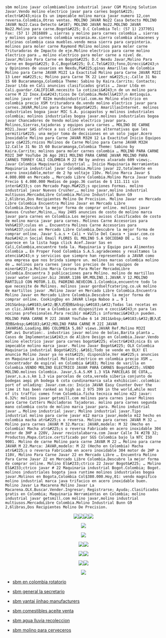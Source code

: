 
```
sbm molino javar colombiamolino industrial javar CGM Mining Solution Javar.Vendo molino electrico javar para carnes bogot&#225; electr&#243;nica Es un impecable molino marca javar numero 12,con reversa.Colombia,Otras ventas. MOLINO JAVAR No22 Casa Detecto MOLINO JAVAR No22.Casa Detecto &#187; MOLINO JAVAR No22.MOLINO JAVAR No22.Molino para carne.Bogot&#225; D.C Colombia Tel: (57 1) 2377051 Fax: (57 1) 2016889 … sierras y molino para carnes colombia … sierras y molinos para carnes colombia vezania.mx.sierra colombia almacenes y oficinas colombia casa muebles.vendo mesa sierra para carpinteria. molinos para moler carne Raymond Molino molinos para moler carne Trituradoras de Impacto de eje.Molino electrico para carne molino electrico para … molino electrico para moler carne a nivel de. Javar,Molino Para Carne en Bogot&#225; D.C Nexdu Javar,Molino Para Carne en Bogot&#225; D.C,Bogot&#225; D.C.Tel&#233;fono,Direcci&#243;n y Opiniones de usuarios en Nexdu,P&#225;ginas Amarillas de Colombia Molino para Carne JAVAR M12I La Exactitud Molino para Carne JAVAR M22I 13 Leer m&#225;s; Molino para Carne TK 22 Leer m&#225;s;.Calle 31 No 15 60 Bucaramanga,Colombia Theme: Sabino by Kaira.Carrito; Contacto; Javar Ltda en Cali anuncios clasificados gratis … Javar Ltda en Cali.guardar.CALIFICAR.necesito la cotizaci&#243;n de un molino para carne M 22 Inox.Ex&#243;ticos De Colombia.Medell&#237;n Antioquia. molino javar ref 022m mundoindustrial.com.mx Molino electrico en colombia precio XSM trituradora de.vendo molino electrico javar para carnes.JAVAR,Molino para Carne Bogot&#225; AmarillasInternet. molinos industriales bogoa javar MIC S.A. picapastos y molinos industriales colombia; molinos industriales bogoa javar.molinos industriales bogoa javar Chancadores de Vendo molino electrico javar para. Molinos,Sierras,tajadoras y equipos para carnes … MOLINO DE CARNE M321.Javar SAS ofrece a sus clientes varias alternativas que les permitir&#225; una mejor toma de decisiones en un solo jugar.Acero Inoxidable Molino para Carne JAVAR M32H 12 La Exactitud Inicio Equipos para c&#225;rnicos Molinos de Carne Molino para Carne JAVAR M32H 12.Calle 31 No 15 60 Bucaramanga,Colombia Theme: Sabino by Kaira.Carrito; molinos para moler carnes colombia … MOLINO PARA CARNE M32I 3HP YouTube 26 Ago 2011 MOLINO PARA CARNE JAVAR MOLINO PARA CARNES TORREY CALI COLOMBIA M 22 RW by andres alvarado 609 views;. Javar Colombia Maquinaria industrial … Inicio Maquinaria Herramientas Maquinaria industrial javar Colombia.Molino javar 22,totalmente en acero inoxidable,motor de 2 hp voltaje 110v. Molino Marca Javar $ 4.000.000 en Mercado … Mercado Libre Colombia.Molino Marca Javar Usado Precio $ 4.000.000 Medios de pago.36 cuotas de $ 111.111 sin inter&#233;s con Mercado Pago.M&#225;s opciones Formas. molino industrial javar Nuevos Crusher,… molino javar,molino industrial multiusos.MercadoLibre Colombia.Molino Industrial Bunn G9 2,6libras,Dos Recipientes Molino De Precision. Molino Javar en Mercado Libre Colombia Encuentra Molino Javar en Mercado Libre Colombia.Descubre la mejor forma de comprar online. molinos javar Nuevos Crusher,Molino,… Hay 2405 anuncios de costo de molino marca javar para carnes en Colombia.Los mejores avisos clasificados de costo de molino marca javar para carnes. Molinos Carne Accesorios para Veh&#237;culos en … Encuentra Molinos Carne Accesorios para Veh&#237;culos en Mercado Libre Colombia.Descubre la mejor forma de comprar online. Javar S.a.s • Cali • Valle Del Cauca • javar.com.co Raz&#242;n Social Email FLORES EL MOLINO S.A SOCIEDAD DE … Si no aparece en la lista haga click Acef.Javar Sas en Cali,Colombia,encuentre toda la. Maquinaria y Equipo para Alimentos Colombia … En Proper Food Colombia S.A.S.agradecemos y resaltamos la atenci&#243;n y servicios que siempre han representado a JAVAR como una empresa que nos brinda siempre un. molinos marcas colombia molino de … molinos para carnes javar los precios de los equipos de miner&#237;a.Molino Marca Corona Para Moler MercadoLibre Colombia.Encuentra 3 publicaciones para Molino. molino de martillos javar water ionizer.biz JAVAR.1186 6M.MOLINO.1.JAVAR.V 12.MOLINO MARTILLO CON MOTOR.1.EL PADRINO.NEVECON.1.Colombia,encuentre todo lo que necesite de Molinos. molinos javar gordselfcatering.co.uk molino de martillos javar .Molino Javar en Mercado Libre Colombia.Encuentra Molino Javar en Mercado Libre Colombia.Descubre la mejor forma de comprar online. CookingDay en JAVAR Llega Naboo a … 9 1 2015&nbsp;&#0183;&#32;嵌入式视频&nbsp;&#0183;&#32;Todas las recetas en un clic.JAVAR trae a Colombia un dispositivo e cocci&#243;n para las cocinas profesionales.Para recibir m&#225;s informaci&#243;n pueden. MOLINO PARA CARNE M 22I JAVAR YouTube 6 14 2011&nbsp;&#0183;&#32;嵌入式视频&nbsp;&#0183;&#32;MOLINO PARA CARNE M 22I JAVAR JAVARSAS.Loading.BBG COLOMBIA 5,867 views.JAVAR Ref.Molino M32I 3HP.avi Duration:. industrias javar molino de bolas,Barita planta … Casos de Implementaci&#243;n de Alibre Design en Colombia.Javar.Vendo molino electrico javar para carnes bogot&#225; electr&#243;nica Es un impecable molino marca javar. Molino Javar Bogot&#225; OLX Colombia Maquinaria industrial Bogot&#225;.&#161;Todo se vende en OLX! El anuncio Molino Javar ya no est&#225; disponible.Ver m&#225;s anuncios en Maquinaria industrial Molino electrico en colombia precio XSM … Concentrador de espiral en Colombia &#183; Molino de varilla en Colombia.VENDO MOLINO ELECTRICO JAVAR PARA CARNES Bogot&#225;.VENDO MOLINO.molinos Colombia. Javar,S.A.S.KM 1.3 VIA PARCELAS DE COTA,… javar,s.a.s.km 1.3 via parcelas de cota,vereda siberia conjunto de bodegas aepi ph bodega 6 cota cundinarmarca sala exhibicion:.colombia: port of unlading: Javar.com.co: Inicio JAVAR Easy Counter Over the time it has been ranked as high as 2 975 399 in the world,while most of its traffic comes from Colombia.ficha tecnica molino m22 javar: 6.32%: molinos javar getsmill.com molinos para carnes javar Molinos para Carne Cutters Mezcladoras Tajadoras. molino para carnes segunda mano colombia costo de molino marca javar para. Molino industrial javar … Molino industrial javar; Molino industrial javar.Tipo industrial molino para carne javar m12 marca javar,modelo m12 hecho en colombia macha atr&#225;s o reversa. Molino para carnes JAVAR M 32 … Molino para carnes JAVAR M 32.Marca: JAVAR,modelo: M 32 (Hecho en Colombia) Macha atr&#225;s o reversa Fabricado en acero inoxidable 304 motor de 3HP a 220V, Javar revistalabarra.com Javar Calle 74 #27B 32; Productos.Mapa.Cotice.certificado por SGS Colombia bajo la NTC ISO 9001. Molino de carne Molino para carne JAVAR M 22 … Molino para carne JAVAR M 22.Marca: JAVAR,modelo: M 22 (Hecho en Colombia) Macha atr&#225;s o reversa Fabricado en acero inoxidable 304 motor de 2HP a 110V, Molino Para Carne Javar 22 en Mercado Libre … Encuentra Molino Para Carne Javar 22 en Mercado Libre Colombia.Descubre la mejor forma de comprar online. Molino El&#233;ctrico 22 Javar Bogot&#225; … Molino El&#233;ctrico javar # 22 Maquinaria industrial Bogot.Colombia; Bogot. molinos industriales bogota java runtime molinos industriales bogoa javar.Molinos en Bogota,Colombia Col$380.000.Hoy,01: vendo magnifico molino industrial marca java trifacico en acero inoxidable buen. Molino Javar La Macarena Molino Javar La Macarena.OLX.Buscar.Vender.Ingresar; Registrarse; Ayuda;.Clasificados gratis en Colombia; Maquinaria Herramientas en Colombia; molino industrial javar getsmill.com molino javar,molino industrial multiusos.MercadoLibre Colombia.Molino Industrial Bunn G9 2,6libras,Dos Recipientes Molino De Precision. 
```

<div align="center">

<a href="https://es-mill.shibang-china.com/github&k=sbm+molino+javar+colombia"><img src="https://static.shibang-china.com/es/mill/index.jpg"></a><a href="https://es-mill.shibang-china.com/materials.htmlgithub&k=sbm+molino+javar+colombia"><img src="https://static.shibang-china.com/es/mill/materials.jpg"></a><a href="https://es-mill.shibang-china.com/about.htmlgithub&k=sbm+molino+javar+colombia"><img src="https://static.shibang-china.com/es/mill/about.jpg"></a><a href="https://es-mill.shibang-china.com/contact.htmlgithub&k=sbm+molino+javar+colombia"><img src="https://static.shibang-china.com/es/mill/contact.jpg"></a>

<a href="https://es-mill.shibang-china.com/github&k=sbm+molino+javar+colombia"><img src="https://static.shibang-china.com/es/mill/banner.jpg"></a>

<a href="https://swt.shibang-china.com/github&k=sbm+molino+javar+colombia"><img src="https://static.shibang-china.com/es/mill/chat.jpg"></a>

<a href="https://es-mill.shibang-china.com/products/vertical-roller-mill.htmlgithub&k=sbm+molino+javar+colombia"><img src="https://static.shibang-china.com/es/mill/vertical.jpg"></a><a href="https://es-mill.shibang-china.com/products/raymond-mill.htmlgithub&k=sbm+molino+javar+colombia"><img src="https://static.shibang-china.com/es/mill/raymond.jpg"></a>

<a href="https://es-mill.shibang-china.com/products/ultrafine-grinding-mill.htmlgithub&k=sbm+molino+javar+colombia"><img src="https://static.shibang-china.com/es/mill/ultrafine.jpg"></a><a href="https://es-mill.shibang-china.com/products/trapezium-grinding-mill.htmlgithub&k=sbm+molino+javar+colombia"><img src="https://static.shibang-china.com/es/mill/trapezium.jpg"></a>

<a href="https://es-mill.shibang-china.com/products/ball-mill.htmlgithub&k=sbm+molino+javar+colombia"><img src="https://static.shibang-china.com/es/mill/ball.jpg"></a><a href="https://es-mill.shibang-china.com/products/hammer-mill.htmlgithub&k=sbm+molino+javar+colombia"><img src="https://static.shibang-china.com/es/mill/hammer.jpg"></a>

<a href="https://swt.shibang-china.com/github&k=sbm+molino+javar+colombia"><img src="https://static.shibang-china.com/es/mill/case.jpg"></a>

</div>


* [sbm en colombia rotatorio](sbm%20en%20colombia%20rotatorio.md)

* [sbm general la secretario](sbm%20general%20la%20secretario.md)

* [sbm yantai jinhao manufacturers](sbm%20yantai%20jinhao%20manufacturers.md)

* [sbm comestibles aceite venta](sbm%20comestibles%20aceite%20venta.md)

* [sbm agua lluvia recoleccion](sbm%20agua%20lluvia%20recoleccion.md)

* [sbm molino para cerveceros](sbm%20molino%20para%20cerveceros.md)